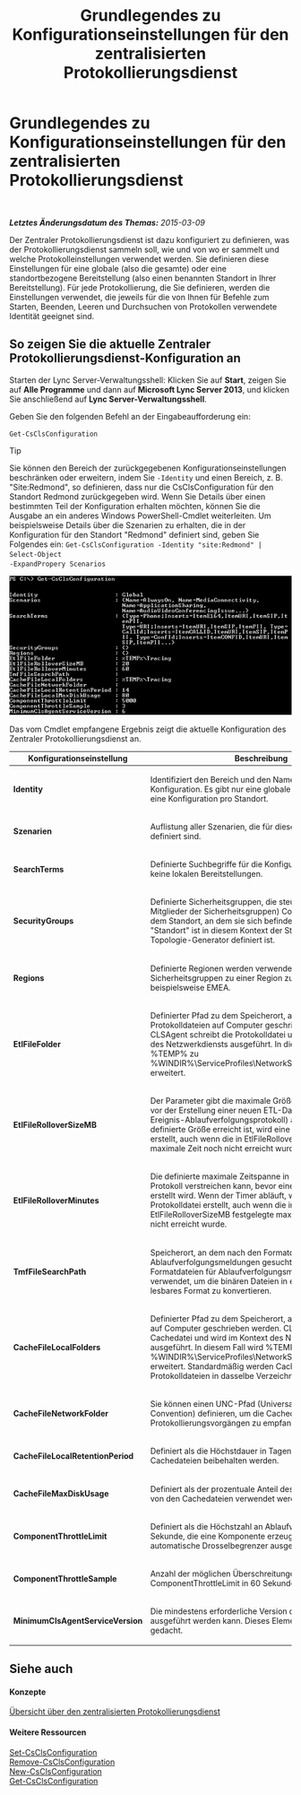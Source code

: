 ﻿---
title: Grundlegendes zu Konfigurationseinstellungen für den zentralisierten Protokollierungsdienst
TOCTitle: Grundlegendes zu Konfigurationseinstellungen für den zentralisierten Protokollierungsdienst
ms:assetid: 3c34e600-0b91-43dc-b4cc-90b6a70ee12e
ms:mtpsurl: https://technet.microsoft.com/de-de/library/JJ688029(v=OCS.15)
ms:contentKeyID: 49890710
ms.date: 05/19/2016
mtps_version: v=OCS.15
ms.translationtype: HT
---

# Grundlegendes zu Konfigurationseinstellungen für den zentralisierten Protokollierungsdienst

 

_**Letztes Änderungsdatum des Themas:** 2015-03-09_

Der Zentraler Protokollierungsdienst ist dazu konfiguriert zu definieren, was der Protokollierungsdienst sammeln soll, wie und von wo er sammelt und welche Protokolleinstellungen verwendet werden. Sie definieren diese Einstellungen für eine globale (also die gesamte) oder eine standortbezogene Bereitstellung (also einen benannten Standort in Ihrer Bereitstellung). Für jede Protokollierung, die Sie definieren, werden die Einstellungen verwendet, die jeweils für die von Ihnen für Befehle zum Starten, Beenden, Leeren und Durchsuchen von Protokollen verwendete Identität geeignet sind.

## So zeigen Sie die aktuelle Zentraler Protokollierungsdienst-Konfiguration an

Starten der Lync Server-Verwaltungsshell: Klicken Sie auf **Start**, zeigen Sie auf **Alle Programme** und dann auf **Microsoft Lync Server 2013**, und klicken Sie anschließend auf **Lync Server-Verwaltungsshell**.

Geben Sie den folgenden Befehl an der Eingabeaufforderung ein:

    Get-CsClsConfiguration


> [!TIP]
> Sie können den Bereich der zurückgegebenen Konfigurationseinstellungen beschränken oder erweitern, indem Sie <CODE>-Identity</CODE> und einen Bereich, z.&nbsp;B. "Site:Redmond", so definieren, dass nur die CsClsConfiguration für den Standort Redmond zurückgegeben wird. Wenn Sie Details über einen bestimmten Teil der Konfiguration erhalten möchten, können Sie die Ausgabe an ein anderes Windows PowerShell-Cmdlet weiterleiten. Um beispielsweise Details über die Szenarien zu erhalten, die in der Konfiguration für den Standort "Redmond" definiert sind, geben Sie Folgendes ein: <CODE>Get-CsClsConfiguration -Identity "site:Redmond" | Select-Object -ExpandPropery Scenarios</CODE>



![Beispielausgabe von Get-CsClsConfiguration](images/JJ688138.23f98ddc-fc48-499a-b6c5-752611f2a0b0(OCS.15).jpg "Beispielausgabe von Get-CsClsConfiguration")

Das vom Cmdlet empfangene Ergebnis zeigt die aktuelle Konfiguration des Zentraler Protokollierungsdienst an.


<table>
<colgroup>
<col style="width: 50%" />
<col style="width: 50%" />
</colgroup>
<thead>
<tr class="header">
<th>Konfigurationseinstellung</th>
<th>Beschreibung</th>
</tr>
</thead>
<tbody>
<tr class="odd">
<td><p><strong>Identity</strong></p></td>
<td><p>Identifiziert den Bereich und den Namen dieser Konfiguration. Es gibt nur eine globale Konfiguration sowie eine Konfiguration pro Standort.</p></td>
</tr>
<tr class="even">
<td><p><strong>Szenarien</strong></p></td>
<td><p>Auflistung aller Szenarien, die für diese Konfiguration definiert sind.</p></td>
</tr>
<tr class="odd">
<td><p><strong>SearchTerms</strong></p></td>
<td><p>Definierte Suchbegriffe für die Konfiguration. Office 365, keine lokalen Bereitstellungen.</p></td>
</tr>
<tr class="even">
<td><p><strong>SecurityGroups</strong></p></td>
<td><p>Definierte Sicherheitsgruppen, die steuern, wer (welche Mitglieder der Sicherheitsgruppen) Computer basierend auf dem Standort, an dem sie sich befinden, anzeigen können. &quot;Standort&quot; ist in diesem Kontext der Standort, wie er im Topologie-Generator definiert ist.</p></td>
</tr>
<tr class="odd">
<td><p><strong>Regions</strong></p></td>
<td><p>Definierte Regionen werden verwendet, um Sicherheitsgruppen zu einer Region zusammenzufassen, beispielsweise EMEA.</p></td>
</tr>
<tr class="even">
<td><p><strong>EtlFileFolder</strong></p></td>
<td><p>Definierter Pfad zu dem Speicherort, an dem Protokolldateien auf Computer geschrieben werden. CLSAgent schreibt die Protokolldatei und wird im Kontext des Netzwerkdiensts ausgeführt. In diesem Fall wird %TEMP% zu %WINDIR%\ServiceProfiles\NetworkService\AppData\Local erweitert.</p></td>
</tr>
<tr class="odd">
<td><p><strong>EtlFileRolloverSizeMB</strong></p></td>
<td><p>Der Parameter gibt die maximale Größe der Protokolldatei vor der Erstellung einer neuen ETL-Datei (Event Trace Log, Ereignis-Ablaufverfolgungsprotokoll) an. Wenn die definierte Größe erreicht ist, wird eine neue Protokolldatei erstellt, auch wenn die in EtlFileRolloverMinutes festgelegte maximale Zeit noch nicht erreicht wurde.</p></td>
</tr>
<tr class="even">
<td><p><strong>EtlFileRolloverMinutes</strong></p></td>
<td><p>Die definierte maximale Zeitspanne in Minuten, die für ein Protokoll verstreichen kann, bevor eine neue ETL-Datei erstellt wird. Wenn der Timer abläuft, wird eine neue Protokolldatei erstellt, auch wenn die in EtlFileRolloverSizeMB festgelegte maximale Größe noch nicht erreicht wurde.</p></td>
</tr>
<tr class="odd">
<td><p><strong>TmfFileSearchPath</strong></p></td>
<td><p>Speicherort, an dem nach den Formatdateien für Ablaufverfolgungsmeldungen gesucht wird. Die Formatdateien für Ablaufverfolgungsmeldungen werden verwendet, um die binären Dateien in ein von Menschen lesbares Format zu konvertieren.</p></td>
</tr>
<tr class="even">
<td><p><strong>CacheFileLocalFolders</strong></p></td>
<td><p>Definierter Pfad zu dem Speicherort, an dem Cachedateien auf Computer geschrieben werden. CLSAgent schreibt die Cachedatei und wird im Kontext des Netzwerkdiensts ausgeführt. In diesem Fall wird %TEMP% zu %WINDIR%\ServiceProfiles\NetworkService\AppData\Local erweitert. Standardmäßig werden Cache- und Protokolldateien in dasselbe Verzeichnis geschrieben.</p></td>
</tr>
<tr class="odd">
<td><p><strong>CacheFileNetworkFolder</strong></p></td>
<td><p>Sie können einen UNC-Pfad (Universal Naming Convention) definieren, um die Cachedateien während Protokollierungsvorgängen zu empfangen.</p></td>
</tr>
<tr class="even">
<td><p><strong>CacheFileLocalRetentionPeriod</strong></p></td>
<td><p>Definiert als die Höchstdauer in Tagen, für die Cachedateien beibehalten werden.</p></td>
</tr>
<tr class="odd">
<td><p><strong>CacheFileMaxDiskUsage</strong></p></td>
<td><p>Definiert als der prozentuale Anteil des Speicherplatzes, der von den Cachedateien verwendet werden kann.</p></td>
</tr>
<tr class="even">
<td><p><strong>ComponentThrottleLimit</strong></p></td>
<td><p>Definiert als die Höchstzahl an Ablaufverfolgungen pro Sekunde, die eine Komponente erzeugen kann, bevor der automatische Drosselbegrenzer ausgelöst wird.</p></td>
</tr>
<tr class="odd">
<td><p><strong>ComponentThrottleSample</strong></p></td>
<td><p>Anzahl der möglichen Überschreitungen von ComponentThrottleLimit in 60 Sekunden.</p></td>
</tr>
<tr class="even">
<td><p><strong>MinimumClsAgentServiceVersion</strong></p></td>
<td><p>Die mindestens erforderliche Version des CLSAgent, die ausgeführt werden kann. Dieses Element ist für Office 365 gedacht.</p></td>
</tr>
</tbody>
</table>


## Siehe auch

#### Konzepte

[Übersicht über den zentralisierten Protokollierungsdienst](lync-server-2013-overview-of-the-centralized-logging-service.md)  

#### Weitere Ressourcen

[Set-CsClsConfiguration](set-csclsconfiguration.md)  
[Remove-CsClsConfiguration](remove-csclsconfiguration.md)  
[New-CsClsConfiguration](new-csclsconfiguration.md)  
[Get-CsClsConfiguration](get-csclsconfiguration.md)


